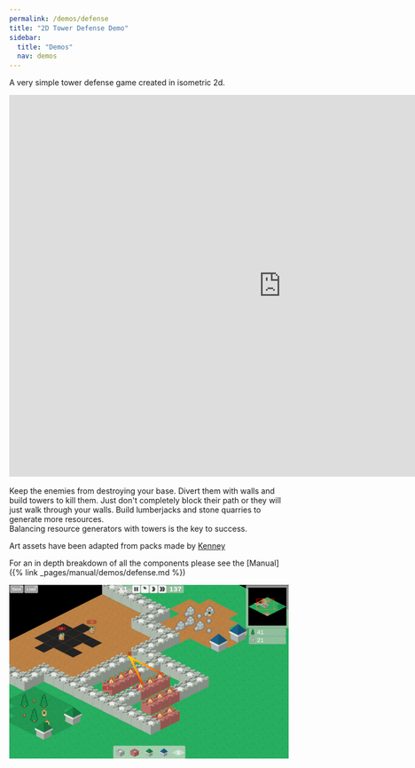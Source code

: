 ```yaml
---
permalink: /demos/defense
title: "2D Tower Defense Demo"
sidebar:
  title: "Demos"
  nav: demos
---
```


A very simple tower defense game created in isometric 2d.

<iframe frameborder="0" src="https://itch.io/embed-upload/3872779?color=000000" allowfullscreen="0" width="980" height="688"></iframe>  
  
Keep the enemies from destroying your base. Divert them with walls and build towers to kill them. Just don't completely block their path or they will just walk through your walls. Build lumberjacks and stone quarries to generate more resources.  
Balancing resource generators with towers is the key to success.  

Art assets have been adapted from packs made by [Kenney](https://kenney.nl)

For an in depth breakdown of all the components please see the [Manual]({% link _pages/manual/demos/defense.md %})

![Defense Won](/assets/images/defense.PNG)